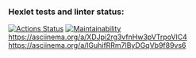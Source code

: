 ### Hexlet tests and linter status:
[![Actions Status](https://github.com/eldaromv/frontend-project-44/actions/workflows/hexlet-check.yml/badge.svg)](https://github.com/eldaromv/frontend-project-44/actions)
[![Maintainability](https://api.codeclimate.com/v1/badges/36a386a5d040c0f4cafa/maintainability)](https://codeclimate.com/github/eldaromv/frontend-project-44/maintainability)
https://asciinema.org/a/XDJpi2rg3vfnHw3pVTrpoVlC4
https://asciinema.org/a/lGuhifRRm7lByDGqVb9f89vs6